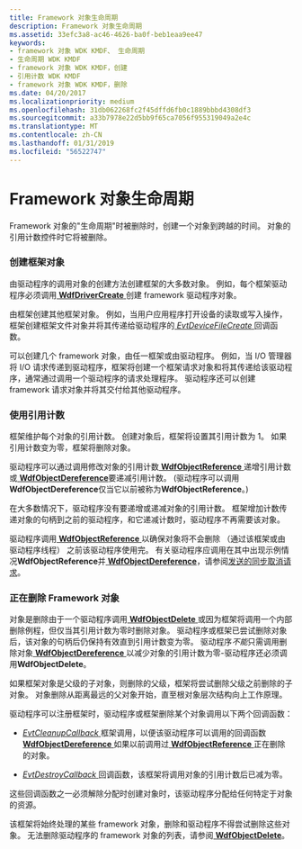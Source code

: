 ```yaml
---
title: Framework 对象生命周期
description: Framework 对象生命周期
ms.assetid: 33efc3a8-ac46-4626-ba0f-beb1eaa9ee47
keywords:
- framework 对象 WDK KMDF、 生命周期
- 生命周期 WDK KMDF
- framework 对象 WDK KMDF，创建
- 引用计数 WDK KMDF
- framework 对象 WDK KMDF，删除
ms.date: 04/20/2017
ms.localizationpriority: medium
ms.openlocfilehash: 31db062268fc2f45dffd6fb0c1889bbbd4308df3
ms.sourcegitcommit: a33b7978e22d5bb9f65ca7056f955319049a2e4c
ms.translationtype: MT
ms.contentlocale: zh-CN
ms.lasthandoff: 01/31/2019
ms.locfileid: "56522747"
---
```

# <a name="framework-object-life-cycle"></a>Framework 对象生命周期





Framework 对象的"生命周期"时被删除时，创建一个对象到跨越的时间。 对象的引用计数控件时它将被删除。

### <a name="creating-a-framework-object"></a>创建框架对象

由驱动程序的调用对象的创建方法创建框架的大多数对象。 例如，每个框架驱动程序必须调用[ **WdfDriverCreate** ](https://msdn.microsoft.com/library/windows/hardware/ff547175)创建 framework 驱动程序对象。

由框架创建其他框架对象。 例如，当用户应用程序打开设备的读取或写入操作，框架创建框架文件对象并将其传递给驱动程序的[ *EvtDeviceFileCreate* ](https://msdn.microsoft.com/library/windows/hardware/ff540868)回调函数。

可以创建几个 framework 对象，由任一框架或由驱动程序。 例如，当 I/O 管理器将 I/O 请求传递到驱动程序，框架将创建一个框架请求对象和将其传递给该驱动程序，通常通过调用一个驱动程序的请求处理程序。 驱动程序还可以创建 framework 请求对象并将其交付给其他驱动程序。

### <a name="using-reference-counts"></a>使用引用计数

框架维护每个对象的引用计数。 创建对象后，框架将设置其引用计数为 1。 如果引用计数变为零，框架将删除对象。

驱动程序可以通过调用修改对象的引用计数[ **WdfObjectReference** ](https://msdn.microsoft.com/library/windows/hardware/ff548758)递增引用计数或[ **WdfObjectDereference**](https://msdn.microsoft.com/library/windows/hardware/ff548739)要递减引用计数。 (驱动程序可以调用**WdfObjectDereference**仅当它以前被称为**WdfObjectReference**。)

在大多数情况下，驱动程序没有要递增或递减对象的引用计数。 框架增加计数传递对象的句柄到之前的驱动程序，和它递减计数时，驱动程序不再需要该对象。

驱动程序调用[ **WdfObjectReference** ](https://msdn.microsoft.com/library/windows/hardware/ff548758)以确保对象将不会删除 （通过该框架或由驱动程序线程） 之前该驱动程序使用完。 有关驱动程序应调用在其中出现示例情况**WdfObjectReference**并[ **WdfObjectDereference**](https://msdn.microsoft.com/library/windows/hardware/ff548739)，请参阅[发送的同步取消请求](synchronizing-cancellation-of-sent-requests.md)。

### <a name="deleting-a-framework-object"></a>正在删除 Framework 对象

对象是删除由于一个驱动程序调用[ **WdfObjectDelete** ](https://msdn.microsoft.com/library/windows/hardware/ff548734)或因为框架将调用一个内部删除例程，但仅当其引用计数为零时删除对象。 驱动程序或框架已尝试删除对象后，该对象的句柄后仍保持有效直到引用计数变为零。 驱动程序*不能*只需调用删除对象[ **WdfObjectDereference** ](https://msdn.microsoft.com/library/windows/hardware/ff548739)以减少对象的引用计数为零-驱动程序还必须调用**WdfObjectDelete**。

如果框架对象是父级的子对象，则删除的父级，框架将尝试删除父级之前删除的子对象。 对象删除从距离最远的父对象开始，直至根对象层次结构向上工作原理。

驱动程序可以注册框架时，驱动程序或框架删除某个对象调用以下两个回调函数：

-   [ *EvtCleanupCallback* ](https://msdn.microsoft.com/library/windows/hardware/ff540840)框架调用，以便该驱动程序可以调用的回调函数[ **WdfObjectDereference** ](https://msdn.microsoft.com/library/windows/hardware/ff548739)如果以前调用过[ **WdfObjectReference** ](https://msdn.microsoft.com/library/windows/hardware/ff548758)正在删除的对象。

-   [ *EvtDestroyCallback* ](https://msdn.microsoft.com/library/windows/hardware/ff540841)回调函数，该框架将调用对象的引用计数后已减为零。

这些回调函数之一必须解除分配时创建对象时，该驱动程序分配给任何特定于对象的资源。

该框架将始终处理的某些 framework 对象，删除和驱动程序不得尝试删除这些对象。 无法删除驱动程序的 framework 对象的列表，请参阅[ **WdfObjectDelete**](https://msdn.microsoft.com/library/windows/hardware/ff548734)。

 

 





